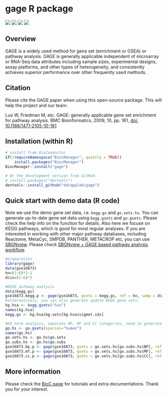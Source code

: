
# gage R package

[![](https://img.shields.io/badge/release%20version-2.40.2-blue.svg)](https://www.bioconductor.org/packages/gage)
[![](https://img.shields.io/badge/devel%20version-2.41.2-green.svg)](https://github.com/datapplab/gage)
[![](https://img.shields.io/badge/BioC%20since-2009-blue.svg)](https://www.bioconductor.org/packages/gage)
[![](https://img.shields.io/badge/GitHub%20since-2020-green.svg)](https://github.com/datapplab/gage)

## Overview

GAGE is a widely used method for gene set (enrichment or GSEA) or pathway analysis. GAGE is generally applicable independent of microarray or RNA-Seq data attributes including sample sizes, experimental designs, assay platforms, and other types of heterogeneity, and consistently achieves superior performance over other frequently used methods. 

## Citation

Please cite the GAGE paper when using this open-source  package. This will help the project and our team:

Luo W, Friedman M, etc. GAGE: generally applicable gene set enrichment for pathway analysis. BMC Bioinformatics, 2009, 10, pp. 161, <a href=https://doi.org/10.1186/1471-2105-10-161>doi: 10.1186/1471-2105-10-161</a>

## Installation (within R)

``` r
# install from BioConductor
if(!requireNamespace("BiocManager", quietly = TRUE))
    install.packages("BiocManager")
BiocManager::install("gage")

# Or the development version from GitHub:
# install.packages("devtools")
devtools::install_github("datapplab/gage")
```

## Quick start with demo data (R code)

Note we use the demo gene set data, i.e. `kegg.gs` and `go.sets.hs`. You can generate up-to-date gene set data using `kegg.gsets` and `go.gsets`. Please check  the help info on the function for details. Also here we focuse on KEGG pathways, which is good for most regular analyses. If you are interested in working with other major pathway databases, including Reactome, MetaCyc, SMPDB, PANTHER, METACROP etc, you can use [SBGNview](https://github.com/datapplab/SBGNview). Please check [SBGNview + GAGE based pathway analysis workflow](https://bioconductor.org/packages/devel/bioc/vignettes/SBGNview/inst/doc/pathway.enrichment.analysis.html).


``` r
#preparation
library(gage)
data(gse16873)
hn=(1:6)*2-1
dcis=(1:6)*2

#KEGG pathway analysis
data(kegg.gs)
gse16873.kegg.p <- gage(gse16873, gsets = kegg.gs, ref = hn, samp = dcis)
#alternatively, you can also generate update KEGG gene sets:
kg.hsa <- kegg.gsets("hsa")
names(kg.hsa)
kegg.gs <- kg.hsa$kg.sets[kg.hsa$sigmet.idx]

#GO term analysis, separate BP, MF and CC categories, need to generate GO gene sets first
go.hs <- go.gsets(species="human")
names(go.hs)
go.sets.hs <- go.hs$go.sets
go.subs.hs <- go.hs$go.subs
gse16873.bp.p <- gage(gse16873, gsets = go.sets.hs[go.subs.hs$BP], ref = hn, samp = dcis)
gse16873.mf.p <- gage(gse16873, gsets = go.sets.hs[go.subs.hs$MF], ref = hn, samp = dcis)
gse16873.cc.p <- gage(gse16873, gsets = go.sets.hs[go.subs.hs$CC], ref = hn, samp = dcis)
```

## More information

Please check the <a href=https://bioconductor.org/packages/gage/>BioC page</a> for tutorials and extra documentations. Thank you for your interest.

